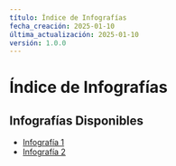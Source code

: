 ```yaml
---
título: Índice de Infografías
fecha_creación: 2025-01-10
última_actualización: 2025-01-10
versión: 1.0.0
---
```


# Índice de Infografías

## Infografías Disponibles

- [Infografía 1](infografia1.md)
- [Infografía 2](infografia2.md)